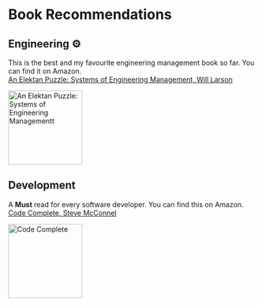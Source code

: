 # Book Recommendations

## Engineering ⚙

This is the best and my favourite engineering management book so far. You can find it on Amazon.  
[An Elektan Puzzle: Systems of Engineering Management, Will Larson](https://www.amazon.co.uk/dp/B07QYCHJ7V/ref=dp-kindle-redirect?_encoding=UTF8&btkr=1)

<img title="An Elektan Puzzle: Systems of Engineering Management" 
     alt="An Elektan Puzzle: Systems of Engineering Managementt" 
     src="https://m.media-amazon.com/images/I/51aTO3pGp9L.jpg"
     height=150>
     
## Development

A **Must** read for every software developer. You can find this on Amazon.  
[Code Complete, Steve McConnel](https://www.amazon.co.uk/Code-Complete-Practical-Handbook-Construction/dp/0735619670/ref=sr_1_1?keywords=code+complete&qid=1660291970&sr=8-1)

<img title="Code Complete by Steve McConnel"
     alt="Code Complete"
     src="https://images-na.ssl-images-amazon.com/images/I/41nvEPEagML._SX408_BO1,204,203,200_.jpg"
     height=150>

